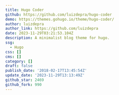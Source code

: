 ```yaml
---
title: Hugo Coder
github: https://github.com/luizdepra/hugo-coder
demo: https://themes.gohugo.io/theme/hugo-coder/
author: luizdepra
author_link: https://github.com/luizdepra
date: 2023-11-29T03:21:53.104Z
description: A minimalist blog theme for hugo.
ssg:
  - Hugo
css: []
cms: []
category: []
draft: false
publish_date: '2018-02-17T13:45:54Z'
update_date: '2023-11-29T13:13:49Z'
github_star: 2469
github_fork: 990
---
```

